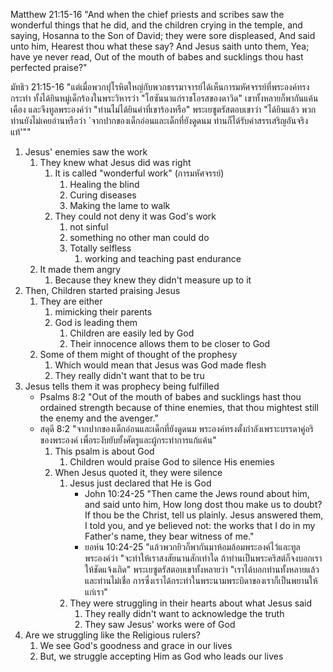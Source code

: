 Matthew 21:15-16 "And when the chief priests and scribes saw the wonderful things that he did, and the children crying in the temple, and saying, Hosanna to the Son of David; they were sore displeased, And said unto him, Hearest thou what these say? And Jesus saith unto them, Yea; have ye never read, Out of the mouth of babes and sucklings thou hast perfected praise?"

มัทธิว 21:15-16 "แต่เมื่อพวกปุโรหิตใหญ่กับพวกธรรมาจารย์ได้เห็นการมหัศจรรย์ที่พระองค์ทรงกระทำ ทั้งได้ยินหมู่เด็กร้องในพระวิหารว่า "โฮซันนาแก่ราชโอรสของดาวิด" เขาทั้งหลายก็พากันแค้นเคือง และจึงทูลพระองค์ว่า "ท่านไม่ได้ยินคำที่เขาร้องหรือ" พระเยซูตรัสตอบเขาว่า "ได้ยินแล้ว พวกท่านยังไม่เคยอ่านหรือว่า `จากปากของเด็กอ่อนและเด็กที่ยังดูดนม ท่านก็ได้รับคำสรรเสริญอันจริงแท้'""

1. Jesus' enemies saw the work
    1. They knew what Jesus did was right
        1. It is called "wonderful work" (การมหัศจรรย์)
            1. Healing the blind
            2. Curing diseases
            3. Making the lame to walk
        2. They could not deny it was God's work
            1. not sinful
            2. something no other man could do
            3. Totally selfless
                1. working and teaching past endurance
    2. It made them angry
        1. Because they knew they didn't measure up to it
2. Then, Children started praising Jesus
    1. They are either 
        1. mimicking their parents
        2. God is leading them
            1. Children are easily led by God
            2. Their innocence allows them to be closer to God
    2. Some of them might of thought of the prophesy
        1. Which would mean that Jesus was God made flesh
        2. They really didn't want that to be tru
3. Jesus tells them it was prophecy being fulfilled
    - Psalms 8:2 "Out of the mouth of babes and sucklings hast thou ordained strength because of thine enemies, that thou mightest still the enemy and the avenger."
    - สดุดี 8:2 "จากปากของเด็กอ่อนและเด็กที่ยังดูดนม พระองค์ทรงตั้งกำลังเพราะบรรดาคู่อริของพระองค์ เพื่อระงับยับยั้งศัตรูและผู้กระทำการแก้แค้น"
        1. This psalm is about God
            1. Children would  praise God to silence His enemies
        2. When Jesus quoted it, they were silence
            1. Jesus just declared that He is God
                - John 10:24-25 "Then came the Jews round about him, and said unto him, How long dost thou make us to doubt? If thou be the Christ, tell us plainly. Jesus answered them, I told you, and ye believed not: the works that I do in my Father's name, they bear witness of me."
                - ยอห์น 10:24-25 "แล้วพวกยิวก็พากันมาห้อมล้อมพระองค์ไว้และทูลพระองค์ว่า "จะทำให้เราสงสัยนานสักเท่าใด ถ้าท่านเป็นพระคริสต์ก็จงบอกเราให้ชัดแจ้งเถิด" พระเยซูตรัสตอบเขาทั้งหลายว่า "เราได้บอกท่านทั้งหลายแล้ว และท่านไม่เชื่อ การซึ่งเราได้กระทำในพระนามพระบิดาของเราก็เป็นพยานให้แก่เรา"
            2. They were struggling in their hearts about what Jesus said
                1. They really didn't want to acknowledge the truth
                2. They saw Jesus' works were of God
4. Are we struggling like the Religious rulers?
    1. We see God's goodness and grace in our lives
    2. But, we struggle accepting Him as God who leads our lives